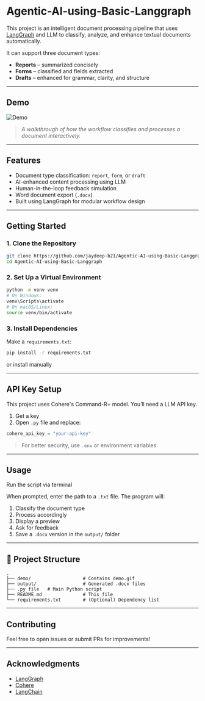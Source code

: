# Agentic-AI-using-Basic-Langgraph

This project is an intelligent document processing pipeline that uses [LangGraph](https://github.com/langchain-ai/langgraph) and LLM to classify, analyze, and enhance textual documents automatically.

It can support three document types:
-  **Reports** – summarized concisely
-  **Forms** – classified and fields extracted
-  **Drafts** – enhanced for grammar, clarity, and structure

---

##  Demo

![Demo](demo/langgraph_agent_gif1.gif)

> _A walkthrough of how the workflow classifies and processes a document interactively._

---

## Features

-  Document type classification: `report`, `form`, or `draft`
-  AI-enhanced content processing using LLM
-  Human-in-the-loop feedback simulation
-  Word document export (`.docx`)
-  Built using LangGraph for modular workflow design

---

##  Getting Started

### 1. Clone the Repository

```bash
git clone https://github.com/jaydeep-b21/Agentic-AI-using-Basic-Langgraph.git
cd Agentic-AI-using-Basic-Langgraph
````

### 2. Set Up a Virtual Environment

```bash
python -m venv venv
# On Windows:
venv\Scripts\activate
# On macOS/Linux:
source venv/bin/activate
```

### 3. Install Dependencies

Make a `requirements.txt`:

```bash
pip install -r requirements.txt
```

or install manually

---

##  API Key Setup

This project uses Cohere's Command-R+ model. You’ll need a LLM API key.

1. Get a key
2. Open `.py` file and replace:

```python
cohere_api_key = "your-api-key"
```

>  For better security, use `.env` or environment variables.

---

##  Usage

Run the script via terminal

When prompted, enter the path to a `.txt` file. The program will:

1. Classify the document type
2. Process accordingly
3. Display a preview
4. Ask for feedback
5. Save a `.docx` version in the `output/` folder

---

## 📂 Project Structure

```
.
├── demo/                   # Contains demo.gif
├── output/                 # Generated .docx files
├── .py file   # Main Python script
├── README.md               # This file
└── requirements.txt        # (Optional) Dependency list
```

---

##  Contributing

Feel free to open issues or submit PRs for improvements!

---

##  Acknowledgments

* [LangGraph](https://github.com/langchain-ai/langgraph)
* [Cohere](https://cohere.com/)
* [LangChain](https://www.langchain.com/)
